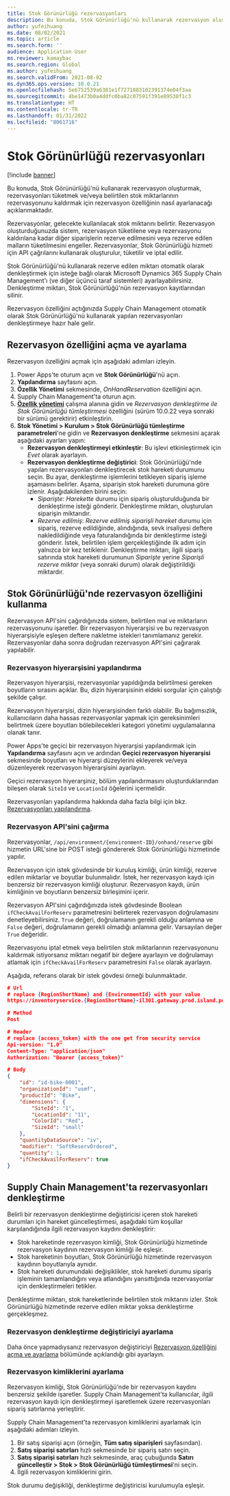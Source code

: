 ```yaml
---
title: Stok Görünürlüğü rezervasyonları
description: Bu konuda, Stok Görünürlüğü'nü kullanarak rezervasyon oluşturmak, rezervasyonları tüketmek ve/veya belirtilen stok miktarlarının rezervasyonunu kaldırmak için rezervasyon özelliğinin nasıl ayarlanacağı açıklanmaktadır.
author: yufeihuang
ms.date: 08/02/2021
ms.topic: article
ms.search.form: ''
audience: Application User
ms.reviewer: kamaybac
ms.search.region: Global
ms.author: yufeihuang
ms.search.validFrom: 2021-08-02
ms.dyn365.ops.version: 10.0.21
ms.openlocfilehash: 5e6752539a6381e1f7271883102391374e04f3aa
ms.sourcegitcommit: 4be1473b0a4ddfc0ba82c07591f391e89538f1c3
ms.translationtype: HT
ms.contentlocale: tr-TR
ms.lasthandoff: 01/31/2022
ms.locfileid: "8061716"
---
```

# <a name="inventory-visibility-reservations"></a>Stok Görünürlüğü rezervasyonları

[!include [banner](../includes/banner.md)]


Bu konuda, Stok Görünürlüğü'nü kullanarak rezervasyon oluşturmak, rezervasyonları tüketmek ve/veya belirtilen stok miktarlarının rezervasyonunu kaldırmak için rezervasyon özelliğinin nasıl ayarlanacağı açıklanmaktadır.

Rezervasyonlar, gelecekte kullanılacak stok miktarını belirtir. Rezervasyon oluşturduğunuzda sistem, rezervasyon tüketilene veya rezervasyonu kaldırılana kadar diğer siparişlerin rezerve edilmesini veya rezerve edilen malların tüketilmesini engeller. Rezervasyonlar, Stok Görünürlüğü hizmeti için API çağrılarını kullanarak oluşturulur, tüketilir ve iptal edilir.

Stok Görünürlüğü'nü kullanarak rezerve edilen miktarı otomatik olarak denkleştirmek için isteğe bağlı olarak Microsoft Dynamics 365 Supply Chain Management'ı (ve diğer üçüncü taraf sistemleri) ayarlayabilirsiniz. Denkleştirme miktarı, Stok Görünürlüğü'nün rezervasyon kayıtlarından silinir.

Rezervasyon özelliğini açtığınızda Supply Chain Management otomatik olarak Stok Görünürlüğü'nü kullanarak yapılan rezervasyonları denkleştirmeye hazır hale gelir.

## <a name="turn-on-and-set-up-the-reservation-feature"></a><a name="turn-on"></a>Rezervasyon özelliğini açma ve ayarlama

Rezervasyon özelliğini açmak için aşağıdaki adımları izleyin.

1. Power Apps'te oturum açın ve **Stok Görünürlüğü**'nü açın.
1. **Yapılandırma** sayfasını açın.
1. **Özellik Yönetimi** sekmesinde, *OnHandReservation* özelliğini açın.
1. Supply Chain Management'ta oturun açın.
1. **[Özellik yönetimi](../../fin-ops-core/fin-ops/get-started/feature-management/feature-management-overview.md)** çalışma alanına gidin ve *Rezervasyon denkleştirme ile Stok Görünürlüğü tümleştirmesi* özelliğini (sürüm 10.0.22 veya sonraki bir sürümü gerektirir) etkinleştirin.
1. **Stok Yönetimi \> Kurulum \> Stok Görünürlüğü tümleştirme parametreleri**'ne gidin ve **Rezervasyon denkleştirme** sekmesini açarak aşağıdaki ayarları yapın:
    - **Rezervasyon denkleştirmeyi etkinleştir**: Bu işlevi etkinleştirmek için *Evet* olarak ayarlayın.
    - **Rezervasyon denkleştirme değiştirici**: Stok Görünürlüğü'nde yapılan rezervasyonları denkleştirecek stok hareketi durumunu seçin. Bu ayar, denkleştirme işlemlerini tetikleyen sipariş işleme aşamasını belirler. Aşama, siparişin stok hareketi durumuna göre izlenir. Aşağıdakilerden birini seçin:
        - *Siparişte*: *Harekette* durumu için sipariş oluşturulduğunda bir denkleştirme isteği gönderir. Denkleştirme miktarı, oluşturulan siparişin miktarıdır.
        - *Rezerve edilmiş*: *Rezerve edilmiş siparişli hareket* durumu için sipariş, rezerve edildiğinde, alındığında, sevk irsaliyesi deftere nakledildiğinde veya faturalandığında bir denkleştirme isteği gönderir. İstek, belirtilen işlem gerçekleştiğinde ilk adım için yalnızca bir kez tetiklenir. Denkleştirme miktarı, ilgili sipariş satırında stok hareketi durumunun *Siparişte* yerine *Siparişli rezerve miktar* (veya sonraki durum) olarak değiştirildiği miktardır.

## <a name="use-the-reservation-feature-in-inventory-visibility"></a>Stok Görünürlüğü'nde rezervasyon özelliğini kullanma

Rezervasyon API'sini çağırdığınızda sistem, belirtilen mal ve miktarların rezervasyonunu işaretler. Bir rezervasyon hiyerarşisi ve bu rezervasyon hiyerarşisiyle eşleşen deftere nakletme istekleri tanımlamanız gerekir. Rezervasyonlar daha sonra doğrudan rezervasyon API'sini çağırarak yapılabilir.

### <a name="configure-the-reservation-hierarchy"></a>Rezervasyon hiyerarşisini yapılandırma

Rezervasyon hiyerarşisi, rezervasyonlar yapıldığında belirtilmesi gereken boyutların sırasını açıklar. Bu, dizin hiyerarşisinin eldeki sorgular için çalıştığı şekilde çalışır.

Rezervasyon hiyerarşisi, dizin hiyerarşisinden farklı olabilir. Bu bağımsızlık, kullanıcıların daha hassas rezervasyonlar yapmak için gereksinimleri belirtmek üzere boyutları bölebilecekleri kategori yönetimi uygulamalarına olanak tanır.

Power Apps'te geçici bir rezervasyon hiyerarşisi yapılandırmak için **Yapılandırma** sayfasını açın ve ardından **Geçici rezervasyon hiyerarşisi** sekmesinde boyutları ve hiyerarşi düzeylerini ekleyerek ve/veya düzenleyerek rezervasyon hiyerarşisini ayarlayın.

Geçici rezervasyon hiyerarşiniz, bölüm yapılandırmasını oluşturduklarından bileşen olarak `SiteId` ve `LocationId` öğelerini içermelidir.

Rezervasyonları yapılandırma hakkında daha fazla bilgi için bkz. [Rezervasyonları yapılandırma](inventory-visibility-configuration.md#reservation-configuration).

### <a name="call-the-reservation-api"></a>Rezervasyon API'sini çağırma

Rezervasyonlar, `/api/environment/{environment-ID}/onhand/reserve` gibi hizmetin URL'sine bir POST isteği göndererek Stok Görünürlüğü hizmetinde yapılır.

Rezervasyon için istek gövdesinde bir kuruluş kimliği, ürün kimliği, rezerve edilen miktarlar ve boyutlar bulunmalıdır. İstek, her rezervasyon kaydı için benzersiz bir rezervasyon kimliği oluşturur. Rezervasyon kaydı, ürün kimliğinin ve boyutların benzersiz birleşimini içerir.

Rezervasyon API'sini çağırdığınızda istek gövdesinde Boolean `ifCheckAvailForReserv` parametresini belirterek rezervasyon doğrulamasını denetleyebilirsiniz. `True` değeri, doğrulamanın gerekli olduğu anlamına ve `False` değeri, doğrulamanın gerekli olmadığı anlamına gelir. Varsayılan değer `True` değeridir.

Rezervasyonu iptal etmek veya belirtilen stok miktarlarının rezervasyonunu kaldırmak istiyorsanız miktarı negatif bir değere ayarlayın ve doğrulamayı atlamak için `ifCheckAvailForReserv` parametresini `False` olarak ayarlayın.

Aşağıda, referans olarak bir istek gövdesi örneği bulunmaktadır.

```json
# Url
# replace {RegionShortName} and {EnvironmentId} with your value
https://inventoryservice.{RegionShortName}-il301.gateway.prod.island.powerapps.com/api/environment/{EnvironmentId}/onhand/reserve

# Method
Post

# Header
# replace {access_token} with the one get from security service
Api-version: "1.0"
Content-Type: "application/json"
Authorization: "Bearer {access_token}"

# Body
{
    "id": "id-bike-0001",
    "organizationId": "usmf",
    "productId": "Bike",
    "dimensions": {
        "SiteId": "1",
        "LocationId": "11",
        "ColorId": "Red",
        "SizeId": "small"
    },
    "quantityDataSource": "iv",
    "modifier": "SoftReservOrdered",
    "quantity": 1,
    "ifCheckAvailForReserv": true
}
```

## <a name="offset-reservations-in-supply-chain-management"></a>Supply Chain Management'ta rezervasyonları denkleştirme

Belirli bir rezervasyon denkleştirme değiştiricisi içeren stok hareketi durumları için hareket güncelleştirmesi, aşağıdaki tüm koşullar karşılandığında ilgili rezervasyon kaydını denkleştirir:

- Stok hareketinde rezervasyon kimliği, Stok Görünürlüğü hizmetinde rezervasyon kaydının rezervasyon kimliği ile eşleşir.
- Stok hareketinin boyutları, Stok Görünürlüğü hizmetinde rezervasyon kaydının boyutlarıyla aynıdır.
- Stok hareketi durumundaki değişiklikler, stok hareketi durumu sipariş işleminin tamamlandığını veya atlandığını yansıttığında rezervasyonlar için denkleştirmeleri tetikler.

Denkleştirme miktarı, stok hareketlerinde belirtilen stok miktarını izler. Stok Görünürlüğü hizmetinde rezerve edilen miktar yoksa denkleştirme gerçekleşmez.

### <a name="set-up-the-reservation-offset-modifier"></a>Rezervasyon denkleştirme değiştiriciyi ayarlama

Daha önce yapmadıysanız rezervasyon değiştiriciyi [Rezervasyon özelliğini açma ve ayarlama](#turn-on) bölümünde açıklandığı gibi ayarlayın.

### <a name="set-up-reservation-ids"></a>Rezervasyon kimliklerini ayarlama

Rezervasyon kimliği, Stok Görünürlüğü'nde bir rezervasyon kaydını benzersiz şekilde işaretler. Supply Chain Management'ta kullanıcılar, ilgili rezervasyon kaydı için denkleştirmeyi işaretlemek üzere rezervasyonları sipariş satırlarına yerleştirir.

Supply Chain Management'ta rezervasyon kimliklerini ayarlamak için aşağıdaki adımları izleyin.

1. Bir satış siparişi açın (örneğin, **Tüm satış siparişleri** sayfasından).
1. **Satış siparişi satırları** hızlı sekmesinde bir sipariş satırı seçin.
1. **Satış siparişi satırları** hızlı sekmesinde, araç çubuğunda **Satırı güncelleştir \> Stok \> Stok Görünürlüğü tümleştirmesi**'ni seçin.
1. İlgili rezervasyon kimliklerini girin.

Stok durumu değişikliği, denkleştirme değiştiricisi kurulumuyla eşleşir.
